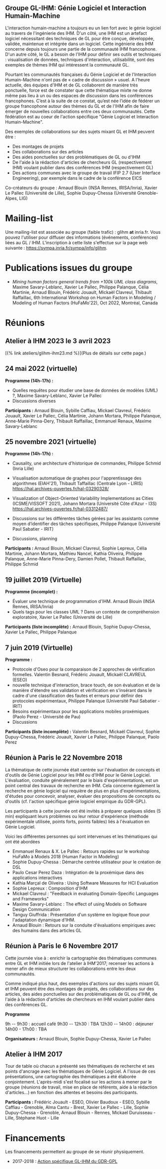 ## Groupe GL-IHM: Génie Logiciel et Interaction Humain-Machine

L'interaction humain-machine a toujours eu un lien fort avec le génie logiciel au travers de l'ingénierie des IHM. D'un côté, une IHM est un artefact logiciel nécessitant des techniques de GL pour être conçue, développée, validée, maintenue et intégrée dans un logiciel.
Cette ingénierie des IHM concerne depuis toujours une partie de la communauté IHM francophone.
D'un autre côté, le GL a besoin de l'IHM pour définir ses outils et techniques : visualisation de données, techniques d'interaction, utilisabilité, sont des exemples de thèmes IHM qui intéressent la communauté GL. 

Pourtant les communautés françaises du Génie Logiciel et de l'Interaction Humain-Machine n'ont pas de « cadre de discussion » usuel. A l'heure actuelle, des équipes d'IHM et de GL collaborent de manière très ponctuelle, force est de constater que cette thématique mixte ne donne même pas lieu à un ou des espaces de discussion dans les conférences francophones. C’est à la suite de ce constat, qu’est née l’idée de fédérer un groupe francophone autour des thèmes du GL et de l'IHM afin de faire émerger de nouvelles collaborations entre ces deux communautés. Cette fédération est au coeur de l'action spécifique "Génie Logiciel et Interaction Humain-Machine".

Des exemples de collaborations sur des sujets mixant GL et IHM peuvent être :

- Des montages de projets
- Des collaborations sur des articles
- Des aides ponctuelles sur des problématiques de GL ou d'IHM
- De l'aide à la rédaction d'articles de chercheurs GL (respectivement IHM) voulant publier dans des conférences IHM (respectivement GL)
- Des actions communes avec le groupe de travail IFIP 2.7 (User Interface Engineering), par exemple dans le cadre de la conférence EICS

Co-créateurs du groupe : Arnaud Blouin (INSA Rennes, IRISA/Inria), Xavier Le Pallec (Université de Lille), Sophie Dupuy-Chessa (Université Grenoble-Alpes, LIG)


# Mailing-list

Une mailing-list est associée au groupe (faible trafic) : glihm **at** inria.fr. Vous pouvez l'utiliser pour diffuser des informations (événements, conférences) liées au GL / IHM. L'inscription à cette liste s'effectue sur la page web suivante : https://sympa.inria.fr/sympa/info/glihm.


# Publications issues du groupe

- *Mining human factors general trends from +100k UML class diagrams*, Maxime Savary-Leblanc, Xavier Le Pallec, Philippe Palanque, Célia Martinie, Arnaud Blouin, Frédéric Jouault, Mickaël Clavreul, Thibault Raffaillac, 6th International Workshop on Human Factors in Modeling / Modeling of Human Factors (HuFaMo'22), Oct 2022, Montréal, Canada


# Réunions

## Atelier à IHM 2023 le 3 avril 2023


[{% link ateliers/glihm-ihm23.md %}](Plus de détails sur cette page.)


## 24 mai 2022 (virtuelle)

**Programme (14h-17h) :**
- Quelles requêtes pour étudier une base de données de modèles (UML) ?, Maxime Savary-Leblanc, Xavier Le Pallec
- Discussions diverses


**Participants :**
Arnaud Blouin, Sybille Caffiau, Mickael Clavreul, Frédéric Jouault, Xavier Le Pallec, Célia Martinie, Johann Mortara, Philippe Palanque, Anne-Marie Pinna-Dery, Thibault Raffaillac, Emmanuel Renaux, Maxime Savary-Leblanc


## 25 novembre 2021 (virtuelle)

**Programme (14h-17h) :**

- Causality, une architecture d'historique de commandes, Philippe Schmid (Inria Lille)

- Visualisation automatique de graphes pour l'apprentissage des algorithmes (EIAH'21), Thibault Taffaillac (Centrale Lyon - LIRIS)
https://hal.archives-ouvertes.fr/hal-03290328/

- Visualization of Object-Oriented Variability Implementations as Cities (ICSME/VISSOFT 2021), Johann Mortara (Université Côte d'Azur - I3S)
https://hal.archives-ouvertes.fr/hal-03312487/

- Discussions sur les différentes tâches gérées par les assistants comme moyen d’identifier des tâches spécifiques, Philippe Palanque (Université Paul Sabatier - IRIT)

- Discussions, planning


**Participants :**
Arnaud Blouin, Mickael Clavreul, Sophie Lepreux, Célia Martinie, Johann Mortara, Mathieu Nancel, Kathia Oliveira, Philippe Palanque, Anne-Marie Pinna-Dery, Damien Pollet, Thibault Raffaillac, Philippe Schmid



## 19 juillet 2019 (Virtuelle)

**Programme (incomplet) :**
- Évaluer une technique de programmation d'IHM. Arnaud Blouin (INSA Rennes, IRISA/Inria)
- Quels tags pour les classes UML ? Dans un contexte de compréhension exploratoire, Xavier Le Pallec (Université de Lille)


**Participants (liste incomplète) :**
Arnaud Blouin, Sophie Dupuy-Chessa, Xavier Le Pallec, Philippe Palanque




## 7 juin 2019 (Virtuelle)

**Programme :**
- Protocole d'Oseo pour la comparaison de 2 approches de vérification formelles. Valentin Besnard, Frédéric Jouault, Mickaël CLAVREUL (ESEO)
- nouvelle technique d'interaction, brace touch, de son évaluation et de la manière d'étendre ses validation et vérification en s'insérant dans le cadre d'une classification des fautes et erreurs pour définir des protocoles expérimentaux, Philippe Palanque (Université Paul Sabatier - IRIT)
- Besoins expérimentaux pour les applications mobiles proxémiques (Paolo Perez - Université de Pau)
- Discussions



**Participants (liste incomplète) :**
Valentin Besnard, Mickaël Clavreul, Sophie Dupuy-Chessa, Frédéric Jouault, Xavier Le Pallec, Philippe Palanque, Paolo Perez




## Réunion à Paris le 22 Novembre 2018

La thématique de cette journée était centrée sur l'évaluation de concepts et d'outils de Génie Logiciel pour les IHM ou d'IHM pour le Génie Logiciel. L'évaluation, conduite généralement par le biais d'expérimentations, est un point central des travaux de recherche en IHM. Cela concerne également la recherche en génie logiciel qui requière de plus en plus d'expérimentations, d'études pour concevoir, analyser, évaluer des propositions de concepts ou d'outils (cf. l'action spécifique génie logiciel empirique du GDR-GPL).

Les participants à cette journée ont été invités à préparer quelques slides (5 min) expliquant leurs problèmes ou leur retour d'expérience (méthode expérimentale utilisée, points forts, points faibles) liés à l'évaluation en Génie Logiciel. 

Voici les différentes personnes qui sont intervenues et les thématiques qui ont été abordées
- Emmanuel Renaux & X. Le Pallec : Retours rapides sur le workshop HuFaMo à Models 2018 (Human Factor in Modeling)
- Sophie Dupuy-Chessa : Démarche centrée utilisateur pour le création de DSL
- Paulo Cesar Perez Daza : Intégration de la proxémique dans des applications interactives
- Kathia Marçal de Oliveira : Using Software Measures for HCI Evaluation
- Sophie Lepreux : Composition d'IHM
- Mickael Clavreul : "Feedback in evaluating Domain-Specific Languages and Frameworks"
- Maxime Savary-Leblanc :  The effect of using Models on Software Design Communication
- Tanguy Giuffrida : Présentation d'un système en logique floue pour l'adaptation dynamique d'IHM.
- Arnaud Blouin : Retours sur la conduite d'évaluations empiriques avec des humains dans des articles GL
    


## Réunion à Paris le 6 Novembre 2017

Cette journée vise à :
enrichir la cartographie des thématiques communes entre GL et IHM initiée lors de l'atelier à IHM'2017;
recenser les actions à mener afin de mieux structurer les collaborations entre les deux communautés. 

Comme indiqué plus haut, des exemples d'actions sur des sujets mixant GL et IHM peuvent être des montages de projets, des collaborations sur des articles, des aides ponctuelles sur des problématiques de GL ou d'IHM, de l'aide à la rédaction d'articles de chercheurs en IHM voulant publier dans des conférences GL.


**Programme**

9h -- 9h30 : accueil café
9h30 -- 12h30 : TBA
12h30 -- 14h00 : déjeuner
14h00 - 17h00 : TBA


**Organisateurs :**
Arnaud Blouin, Sophie Dupuy-Chessa, Xavier Le Pallec




## Atelier à IHM 2017

Tour de table où chacun a présenté ses thématiques de recherche et ses points d'ancrage avec les thématiques de Génie Logiciel. A l'issue de ces présentations, une cartographie des thématiques a été élaborée conjointement. 
L'après-midi s'est focalisé sur les actions à mener par le groupe (réunions de travail, mise en place de référents, aide à la rédaction d'articles...) en fonction des attentes et besoins des participants.

**Participants :**
Frédéric Jouault - ESEO, Olivier Baudoux - ESEO, Sybille Caffiau - Grenoble, Alma Cantu - Brest, Xavier Le Pallec - Lille, Sophie Dupuy-Chessa - Grenoble,  Arnaud Blouin - Rennes, Mickael Duruisseau - Lille, Stéphane Huot - Lille






# Financements

Les financements permettent au groupe de se réunir physiquement.

- 2017-2018 : [Action spécifique GL-IHM du GDR-GPL](https://gdr-gpl.cnrs.fr/Actions/Emergentes/GLetIHM)




